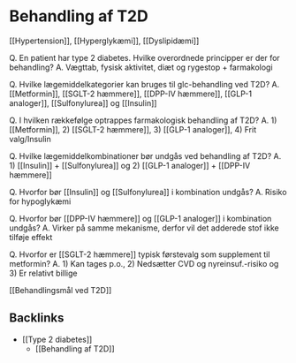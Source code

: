# Behandling af T2D
[[Hypertension]], [[Hyperglykæmi]], [[Dyslipidæmi]]

Q. En patient har type 2 diabetes. Hvilke overordnede principper er der for behandling? 
A. Vægttab, fysisk aktivitet, diæt og rygestop + farmakologi

Q. Hvilke lægemiddelkategorier kan bruges til glc-behandling ved T2D?
A. [[Metformin]], [[SGLT-2 hæmmere]], [[DPP-IV hæmmere]], [[GLP-1 analoger]], [[Sulfonylurea]] og [[Insulin]]

Q. I hvilken rækkefølge optrappes farmakologisk behandling af T2D?
A. 1) [[Metformin]], 2) [[SGLT-2 hæmmere]], 3) [[GLP-1 analoger]], 4) Frit valg/Insulin

Q. Hvilke lægemiddelkombinationer bør undgås ved behandling af T2D?
A. 1) [[Insulin]] + [[Sulfonylurea]] og 2) [[GLP-1 analoger]] + [[DPP-IV hæmmere]]

Q. Hvorfor bør [[Insulin]] og [[Sulfonylurea]] i kombination undgås? 
A. Risiko for hypoglykæmi

Q. Hvorfor bør [[DPP-IV hæmmere]] og [[GLP-1 analoger]] i kombination undgås?
A. Virker på samme mekanisme, derfor vil det adderede stof ikke tilføje effekt

Q. Hvorfor er [[SGLT-2 hæmmere]] typisk førstevalg som supplement til metformin?
A. 1) Kan tages p.o., 2) Nedsætter CVD og nyreinsuf.-risiko og 3) Er relativt billige

[[Behandlingsmål ved T2D]]

## Backlinks
* [[Type 2 diabetes]]
	* [[Behandling af T2D]]

<!-- #anki/tag/med/Endocrinology #anki/deck/Medicine -->

<!-- {BearID:94E8C198-A00E-47B9-A79B-1193583ABAEF-24378-0000E3FC8CA1101B} -->
